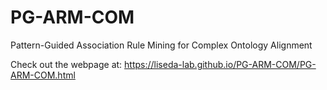 # PG-ARM-COM
Pattern-Guided Association Rule Mining for Complex Ontology Alignment 

Check out the webpage at: https://liseda-lab.github.io/PG-ARM-COM/PG-ARM-COM.html
